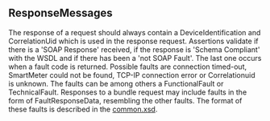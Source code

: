 ## ResponseMessages

The response of a request should always contain a DeviceIdentification and CorrelationUid which is used in the response request. 
Assertions validate if there is a 'SOAP Response' received, if the response is 'Schema Compliant' with the WSDL and if there has been a 'not SOAP Fault'. 
The last one occurs when a fault code is returned. Possible faults are connection timed-out, SmartMeter could not be found, TCP-IP connection error or Correlationuid is unknown. 
The faults can be among others a FunctionalFault or TechnicalFault. Responses to a bundle request may include faults in the form of FaultResponseData, resembling the other faults. The format of these faults is described in the [common.xsd](https://github.com/OSGP/Shared/blob/development/osgp-ws-smartmetering/src/main/resources/schemas/common.xsd).
